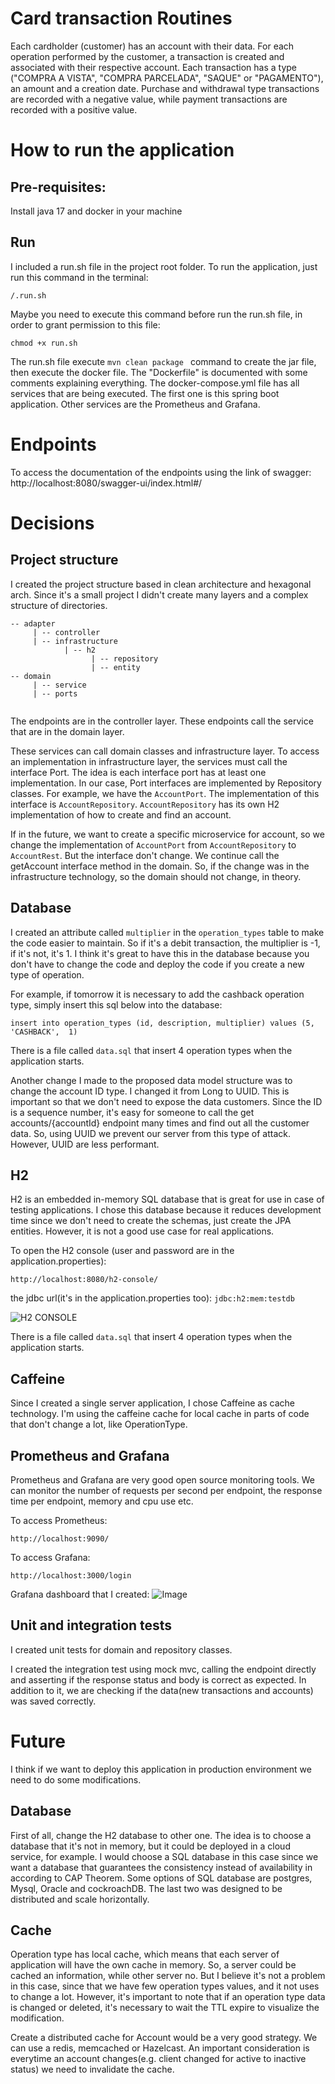 # Card transaction Routines

Each cardholder (customer) has an account with their data. For each operation performed by the customer, a transaction is created and associated with their respective account. 
Each transaction has a type ("COMPRA A VISTA", "COMPRA PARCELADA", "SAQUE" or "PAGAMENTO"), an amount and a creation date.
Purchase and withdrawal type transactions are recorded with a negative value, while payment transactions are recorded with a positive value.

# How to run the application

## Pre-requisites:
Install java 17 and docker in your machine

## Run
I included a run.sh file in the project root folder.
To run the application, just run this command in the terminal:

```
/.run.sh
```

Maybe you need to execute this command before run the run.sh file, in order to grant permission to this file: 
```
chmod +x run.sh
```

The run.sh file execute ```mvn clean package ``` command to create the jar file, then execute the docker file.
The "Dockerfile" is documented with some comments explaining everything.
The docker-compose.yml file has all services that are being executed. The first one is this spring boot application.
Other services are the Prometheus and Grafana.

# Endpoints

To access the documentation of the endpoints using the link of swagger:
http://localhost:8080/swagger-ui/index.html#/

# Decisions

## Project structure

I created the project structure based in clean architecture and hexagonal arch.
Since it's a small project I didn't create many layers and a complex structure of directories.

```
-- adapter
     | -- controller
     | -- infrastructure
            | -- h2
                  | -- repository
                  | -- entity
-- domain
     | -- service
     | -- ports
     
 ```

The endpoints are in the controller layer. These endpoints call the service that are in the domain layer.

These services can call domain classes and infrastructure layer. To access an implementation in infrastructure layer, the
services must call the interface Port. The idea is each interface port has at least one implementation.
In our case, Port interfaces are implemented by Repository classes.
For example, we have the `AccountPort`. The implementation of this interface is `AccountRepository`. `AccountRepository` has its own H2 implementation
of how to create and find an account.

If in the future, we want to create a specific microservice for account, so we change the implementation of `AccountPort` from `AccountRepository` to `AccountRest`. But the interface don't change.
We continue call the getAccount interface method in the domain. So, if the change was in the infrastructure technology, so the domain should not change, in theory.

## Database

I created an attribute called `multiplier` in the `operation_types` table to make the code easier to maintain.
So if it's a debit transaction, the multiplier is -1, if it's not, it's 1. I think it's great to have this in the database 
because you don't have to change the code and deploy the code if you create a new type of operation.

For example, if tomorrow it is necessary to add the cashback operation type, simply insert this sql below into the database:
```
insert into operation_types (id, description, multiplier) values (5, 'CASHBACK',  1)
```

There is a file called `data.sql` that insert 4 operation types when the application starts.

Another change I made to the proposed data model structure was to change the account ID type. I changed it from Long to UUID. 
This is important so that we don't need to expose the data customers.
Since the ID is a sequence number, it's easy for someone to call the get accounts/{accountId} endpoint many times and find out all the customer data.
So, using UUID we prevent our server from this type of attack. However, UUID are less performant.

## H2

H2 is an embedded in-memory SQL database that is great for use in case of testing applications. I chose this database because it reduces development time since we don't need to create the schemas, just create the JPA entities.
However, it is not a good use case for real applications.

To open the H2 console (user and password are in the application.properties):

```
http://localhost:8080/h2-console/
```
the jdbc url(it's in the application.properties too): `jdbc:h2:mem:testdb`

![H2 CONSOLE](h2-console.png)

There is a file called `data.sql` that insert 4 operation types when the application starts.

## Caffeine

Since I created a single server application, I chose Caffeine as cache technology. I'm using the caffeine cache for local cache 
in parts of code that don't change a lot, like OperationType.

## Prometheus and Grafana

Prometheus and Grafana are very good open source monitoring tools. We can monitor the number of requests per second per endpoint, 
the response time per endpoint, memory and cpu use etc.

To access Prometheus:
```
http://localhost:9090/
```

To access Grafana: 
```
http://localhost:3000/login
```

Grafana dashboard that I created:
![Image](grafana_image.png)

## Unit and integration tests

I created unit tests for domain and repository classes. 

I created the integration test using mock mvc, calling the endpoint directly and asserting if the response status and body is correct as expected.
In addition to it, we are checking if the data(new transactions and accounts) was saved correctly.

# Future

I think if we want to deploy this application in production environment we need to do some modifications.

## Database

First of all, change the H2 database to other one.
The idea is to choose a database that it's not in memory, but it could be deployed in a cloud service, for example.
I would choose a SQL database in this case since we want a database that guarantees the consistency instead of availability in according to CAP Theorem.
Some options of SQL database are postgres, Mysql, Oracle and cockroachDB. The last two was designed to be distributed and scale horizontally.

## Cache

Operation type has local cache, which means that each server of application will have the own cache in memory. So, a server could be cached an information, while other server no.
But I believe it's not a problem in this case, since that we have few operation types values, and it not uses to change a lot. 
However, it's important to note that if an operation type data is changed or deleted, it's necessary to wait the TTL expire to visualize the modification.

Create a distributed cache for Account would be a very good strategy. We can use a redis, memcached or Hazelcast.
An important consideration is everytime an account changes(e.g. client changed for active to inactive status) we need to invalidate the cache.
